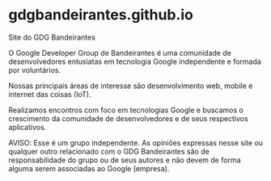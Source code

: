 # gdgbandeirantes.github.io
Site do GDG Bandeirantes


O Google Developer Group de Bandeirantes é uma comunidade de desenvolvedores entusiatas em tecnologia Google  independente e formada por voluntários.

Nossas principais áreas de interesse são desenvolvimento web, mobile e internet das coisas (IoT).

Realizamos encontros com foco em tecnologias Google e buscamos o crescimento da comunidade de desenvolvedores e de seus respectivos aplicativos.

AVISO: Esse é um grupo independente. As opiniões expressas nesse site ou qualquer outro relacionado com o GDG Bandeirantes são de responsabilidade do grupo ou de seus autores e não devem de forma alguma serem associadas ao Google (empresa).
